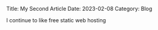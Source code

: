 Title: My Second Article
Date: 2023-02-08
Category: Blog

I continue to like free static web hosting